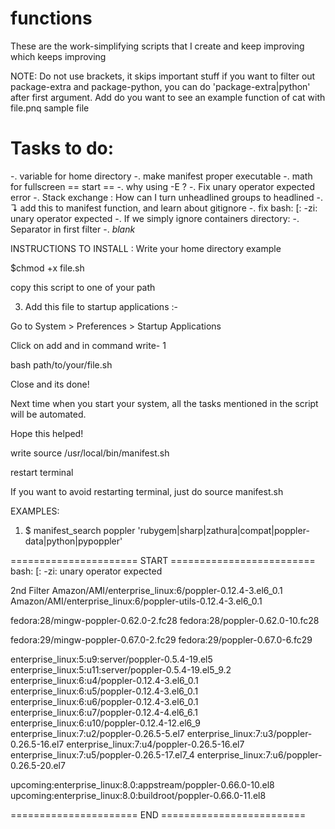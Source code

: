 # functions
These are the work-simplifying scripts that I create and keep improving which keeps improving


NOTE: Do not use brackets, it skips important stuff if you want to filter out package-extra and package-python, you can do 'package-extra|python' after first argument. Add do you want to see an example function of cat with file.pnq sample file

# Tasks to do:
-. variable for home directory
-. make manifest proper executable
-. math for fullscreen == start ==
-. why using -E ?
-. Fix unary operator expected error
-. Stack exchange : How can I turn unheadlined groups to headlined
-. ↴ add this to manifest function, and learn about gitignore
-. fix bash: [: -zi: unary operator expected
-. If we simply ignore containers directory:
-. Separator in first filter
-. *blank*

INSTRUCTIONS TO INSTALL :
Write your home directory
example

$chmod +x file.sh

copy this script to one of your path

3. Add this file to startup applications :-

Go to  System > Preferences > Startup Applications

Click on add  and in command write-
1

bash path/to/your/file.sh

Close and its done!

Next time when you start your system, all the tasks mentioned in the script will be automated.

Hope this helped!


write source /usr/local/bin/manifest.sh

restart terminal


If you want to avoid restarting terminal,
just do source manifest.sh



EXAMPLES:

1. $ manifest_search poppler 'rubygem|sharp|zathura|compat|poppler-data|python|pypoppler'


====================== START =========================
bash: [: -zi: unary operator expected

2nd Filter
Amazon/AMI/enterprise_linux:6/poppler-0.12.4-3.el6_0.1
Amazon/AMI/enterprise_linux:6/poppler-utils-0.12.4-3.el6_0.1

fedora:28/mingw-poppler-0.62.0-2.fc28
fedora:28/poppler-0.62.0-10.fc28

fedora:29/mingw-poppler-0.67.0-2.fc29
fedora:29/poppler-0.67.0-6.fc29

enterprise_linux:5:u9:server/poppler-0.5.4-19.el5
enterprise_linux:5:u11:server/poppler-0.5.4-19.el5_9.2
enterprise_linux:6:u4/poppler-0.12.4-3.el6_0.1
enterprise_linux:6:u5/poppler-0.12.4-3.el6_0.1
enterprise_linux:6:u6/poppler-0.12.4-3.el6_0.1
enterprise_linux:6:u7/poppler-0.12.4-4.el6_6.1
enterprise_linux:6:u10/poppler-0.12.4-12.el6_9
enterprise_linux:7:u2/poppler-0.26.5-5.el7
enterprise_linux:7:u3/poppler-0.26.5-16.el7
enterprise_linux:7:u4/poppler-0.26.5-16.el7
enterprise_linux:7:u5/poppler-0.26.5-17.el7_4
enterprise_linux:7:u6/poppler-0.26.5-20.el7

upcoming:enterprise_linux:8.0:appstream/poppler-0.66.0-10.el8
upcoming:enterprise_linux:8.0:buildroot/poppler-0.66.0-11.el8


====================== END =========================
